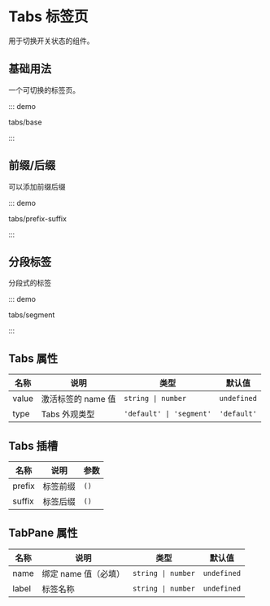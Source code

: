 # Tabs 标签页

用于切换开关状态的组件。

## 基础用法

一个可切换的标签页。

::: demo

tabs/base

:::

## 前缀/后缀

可以添加前缀后缀

::: demo

tabs/prefix-suffix

:::

## 分段标签

分段式的标签

::: demo

tabs/segment

:::

## Tabs 属性

| 名称  | 说明               | 类型                     | 默认值      |
| ----- | ------------------ | ------------------------ | ----------- |
| value | 激活标签的 name 值 | `string \| number`       | `undefined` |
| type  | Tabs 外观类型      | `'default' \| 'segment'` | `'default'` |



## Tabs 插槽

| 名称   | 说明     | 参数 |
| ------ | -------- | ---- |
| prefix | 标签前缀 | `()` |
| suffix | 标签后缀 | `()` |



## TabPane 属性

| 名称  | 说明                 | 类型               | 默认值      |
| ----- | -------------------- | ------------------ | ----------- |
| name  | 绑定 name 值（必填） | `string \| number` | `undefined` |
| label | 标签名称             | `string \| number` | `undefined` |



<script setup lang="ts">
import TabsBase from '../examples/tabs/base.vue'
import TabsPrefixSuffix from '../examples/tabs/prefix-suffix.vue'
import TabsSegment from '../examples/tabs/segment.vue'
</script>

